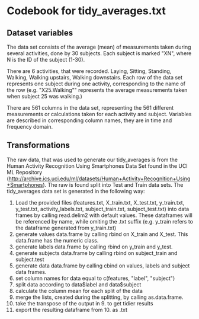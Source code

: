 # Codebook for tidy_averages.txt
## Dataset variables
The data set consists of the average (mean) of measurements taken during several activities, done by 30 subjects. Each subject is marked "XN", where N is the ID of the subject (1-30). 

There are 6 activities, that were recorded. Laying, Sitting, Standing, Walking, Walking upstairs, Walking downstairs. Each row of the data set represents one subject during one activity, corresponding to the name of the row (e.g. "X25.Walking"" represents the average measurements taken when subject 25 was walking.)

There are 561 columns in the data set, representing the 561 different measurements or calculations taken for each activity and subject. Variables are described in corresponding column names, they are in time and frequency domain.

## Transformations
The raw data, that was used to generate our tidy_averages is from the Human Activity Recognition Using Smartphones Data Set found in the UCI ML Repository (http://archive.ics.uci.edu/ml/datasets/Human+Activity+Recognition+Using+Smartphones). The raw is found split into Test and Train data sets. The tidy_averages data set is generated in the following way:

1. Load the provided files (features.txt, X_train.txt, X_test.txt, y_train.txt, y_test.txt, activity_labels.txt, subject_train.txt, subject_test.txt) into data frames by calling read.delim2 with default values. These dataframes will be referenced by name, while omiting the .txt suffix (e.g. y_train refers to the dataframe generated from y_train.txt)
2. generate values data.frame by calling rbind on X_train and X_test. This data.frame has the numeric class.
3. generate labels data.frame by calling rbind on y_train and y_test.
4. generate subjects data.frame by calling rbind on subject_train and subject.test
5. generate data data.frame by calling cbind on values, labels and subject data frames.
6. set column names for data equal to c(features, "label", "subject")
7. split data according to data\$label and data\$subject
8. calculate the column mean for each split of the data
9. merge the lists, created during the splitting, by calling as.data.frame. 
10. take the transpose of the output in 9. to get tidier results
11. export the resulting dataframe from 10. as .txt



